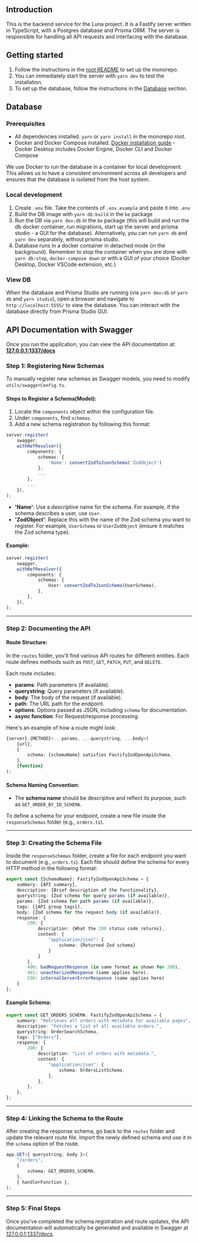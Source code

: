 ## Introduction

This is the backend service for the Luna project. It is a Fastify server written in TypeScript, with a Postgres database and Prisma ORM. The server is responsible for handling all API requests and interfacing with the database.

## Getting started

1. Follow the instructions in the [root README](../../README.md) to set up the monorepo.
2. You can immediately start the server with `yarn dev` to test the installation.
3. To set up the database, follow the instructions in the [Database](#Database) section.

## Database

### Prerequisites

-   All dependencies installed. `yarn` or `yarn install` in the monorepo root.
-   Docker and Docker Compose installed. [Docker installation guide](https://docs.docker.com/get-docker/) - Docker Desktop includes Docker Engine, Docker CLI and Docker Compose

We use Docker to run the database in a container for local development. This allows us to have a consistent environment across all developers and ensures that the database is isolated from the host system.

### Local development

1. Create `.env` file. Take the contents of `.env.example` and paste it into `.env`
2. Build the DB image with `yarn db:build` in the `be` package
3. Run the DB via `yarn dev:db` in the `be` package (this will build and run the db docker container, run migrations, start up the server and prisma studio - a GUI for the database). Alternatively, you can run `yarn db` and `yarn dev` separately, without prisma studio.
4. Database runs in a docker container in detached mode (in the background). Remember to stop the container when you are done with `yarn db:stop`, `docker-compose down` or with a GUI of your choice (Docker Desktop, Docker VSCode extension, etc.)

### View DB

When the database and Prisma Studio are running (via `yarn dev:db` or `yarn db` and `yarn studio`), open a browser and navigate to `http://localhost:5555/` to view the database. You can interact with the database directly from Prisma Studio GUI.

## API Documentation with Swagger

Once you run the application, you can view the API documentation at:  
**[127.0.0.1:1337/docs](http://127.0.0.1:1337/docs)**

### Step 1: Registering New Schemas

To manually register new schemas as Swagger models, you need to modify `utils/swaggerConfig.ts`.

#### Steps to Register a Schema(Model):

1. Locate the `components` object within the configuration file.
2. Under `components`, find `schemas`.
3. Add a new schema registration by following this format:

```ts
server.register(
    swagger,
    withRefResolver({
        components: {
            schemas: {
                'Name': convertZodToJsonSchema('ZodObject')
            },
            ...
        },
        ...
    }),
);
```

-   **'Name'**: Use a descriptive name for the schema. For example, if the schema describes a user, use `User`.
-   **'ZodObject'**: Replace this with the name of the Zod schema you want to register. For example, `UserSchema` or `UserZodObject` (ensure it matches the Zod schema type).

#### Example:

```ts
server.register(
    swagger,
    withRefResolver({
        components: {
            schemas: {
                User: convertZodToJsonSchema(UserSchema),
            },
        },
    }),
);
```

---

### Step 2: Documenting the API

#### Route Structure:

In the `routes` folder, you'll find various API routes for different entities. Each route defines methods such as `POST`, `GET`, `PATCH`, `PUT`, and `DELETE`.

Each route includes:

-   **params**: Path parameters (if available).
-   **querystring**: Query parameters (if available).
-   **body**: The body of the request (if available).
-   **path**: The URL path for the endpoint.
-   **options**: Options passed as JSON, including `schema` for documentation.
-   **async function**: For Request/response processing.

Here's an example of how a route might look:

```ts
{server}.{METHOD}<...params, ...querystring, ...body>(
    {url},
    {
        schema: {schemaName} satisfies FastifyZodOpenApiSchema,
    },
    {function}
);
```

#### Schema Naming Convention:

-   The **schema name** should be descriptive and reflect its purpose, such as `GET_ORDER_BY_ID_SCHEMA`.

To define a schema for your endpoint, create a new file inside the `responseSchemas` folder (e.g., `orders.ts`).

---

### Step 3: Creating the Schema File

Inside the `responseSchemas` folder, create a file for each endpoint you want to document (e.g., `orders.ts`). Each file should define the schema for every HTTP method in the following format:

```ts
export const {SchemaName}: FastifyZodOpenApiSchema = {
    summary: {API summary},
    description: {Brief description of the functionality},
    querystring: {Zod schema for query params (if available)},
    params: {Zod schema for path params (if available)},
    tags: [{API group tags}],
    body: {Zod schema for the request body (if available)},
    response: {
        200: {
            description: {What the 200 status code returns},
            content: {
                "application/json": {
                    schema: {Returned Zod schema}
                }
            }
        },
        400: badRequestResponse (in same format as shown for 200),
        401: unauthorizedResponse (same applies here),
        500: internalServerErrorResponse (same applies here)
    }
};
```

#### Example Schema:

```ts
export const GET_ORDERS_SCHEMA: FastifyZodOpenApiSchema = {
    summary: "Retrieves all orders with metadata for available pages",
    description: "Fetches a list of all available orders.",
    querystring: OrderSearchSchema,
    tags: ["Orders"],
    response: {
        200: {
            description: "List of orders with metadata.",
            content: {
                "application/json": {
                    schema: OrdersListSchema,
                },
            },
        },
    },
};
```

---

### Step 4: Linking the Schema to the Route

After creating the response schema, go back to the `routes` folder and update the relevant route file. Import the newly defined schema and use it in the `schema` option of the route.

```ts
app.GET<{ querystring; body }>(
    "/orders",
    {
        schema: GET_ORDERS_SCHEMA,
    },
    { handlerFunction },
);
```

---

### Step 5: Final Steps

Once you've completed the schema registration and route updates, the API documentation will automatically be generated and available in Swagger at [127.0.0.1:1337/docs](http://127.0.0.1:1337/docs).
